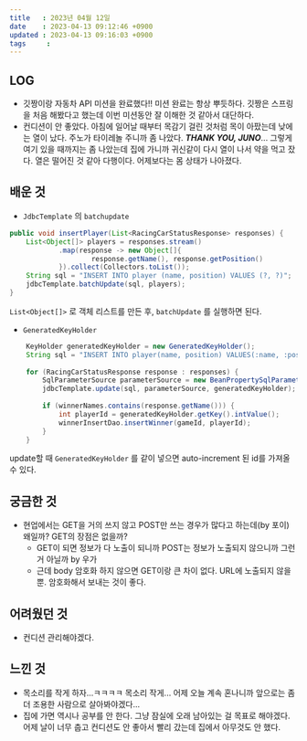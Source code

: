 ```yaml
---
title   : 2023년 04월 12일
date    : 2023-04-13 09:12:46 +0900
updated : 2023-04-13 09:16:03 +0900
tags     : 
---
```

## LOG
- 깃짱이랑 자동차 API 미션을 완료했다!! 미션 완료는 항상 뿌듯하다. 깃짱은 스프링을 처음 해봤다고 했는데 이번 미션동안 잘 이해한 것 같아서 대단하다.
- 컨디션이 안 좋았다. 아침에 일어날 때부터 목감기 걸린 것처럼 목이 아팠는데 낮에는 열이 났다. 주노가 타이레놀 주니까 좀 나았다. ***THANK YOU, JUNO***... 그렇게 여기 있을 때까지는 좀 나았는데 집에 가니까 귀신같이 다시 열이 나서 약을 먹고 잤다. 열은 떨어진 것 같아 다행이다. 어제보다는 몸 상태가 나아졌다.

## 배운 것
- `JdbcTemplate` 의 `batchupdate`

```java
public void insertPlayer(List<RacingCarStatusResponse> responses) {
    List<Object[]> players = responses.stream()  
            .map(response -> new Object[]{  
                    response.getName(), response.getPosition()  
            }).collect(Collectors.toList());  
    String sql = "INSERT INTO player (name, position) VALUES (?, ?)";  
    jdbcTemplate.batchUpdate(sql, players);  
}
```

`List<Object[]>` 로 객체 리스트를 만든 후, `batchUpdate` 를 실행하면 된다.

- `GeneratedKeyHolder`

```java
    KeyHolder generatedKeyHolder = new GeneratedKeyHolder();  
    String sql = "INSERT INTO player(name, position) VALUES(:name, :position)";  
  
    for (RacingCarStatusResponse response : responses) {  
        SqlParameterSource parameterSource = new BeanPropertySqlParameterSource(response);
        jdbcTemplate.update(sql, parameterSource, generatedKeyHolder);  
  
        if (winnerNames.contains(response.getName())) {  
            int playerId = generatedKeyHolder.getKey().intValue();  
            winnerInsertDao.insertWinner(gameId, playerId);  
        }  
    }
```

update할 때 `GeneratedKeyHolder` 를 같이 넣으면 auto-increment 된 id를 가져올 수 있다.

## 궁금한 것
- 현업에서는 GET을 거의 쓰지 않고 POST만 쓰는 경우가 많다고 하는데(by 포이) 왜일까? GET의 장점은 없을까?
	- GET이 되면 정보가 다 노출이 되니까 POST는 정보가 노출되지 않으니까 그런 거 아닐까 by 우가
	- 근데 body 암호화 하지 않으면 GET이랑 큰 차이 없다. URL에 노출되지 않을 뿐. 암호화해서 보내는 것이 좋다.

## 어려웠던 것
- 컨디션 관리해야겠다.

## 느낀 것
- 목소리를 작게 하자...ㅋㅋㅋㅋ 목소리 작게... 어제 오늘 계속 혼나니까 앞으로는 좀 더 조용한 사람으로 살아봐야겠다...
- 집에 가면 역시나 공부를 안 한다. 그냥 잠실에 오래 남아있는 걸 목표로 해야겠다. 어제 날이 너무 춥고 컨디션도 안 좋아서 빨리 갔는데 집에서 아무것도 안 했다.